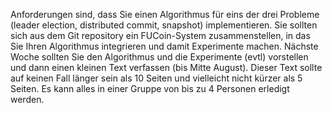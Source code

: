 Anforderungen sind, dass Sie einen Algorithmus für eins der drei
Probleme (leader election, distributed commit, snapshot) implementieren.
Sie sollten sich aus dem Git repository ein FUCoin-System
zusammenstellen, in das Sie Ihren Algorithmus integrieren und damit
Experimente machen. Nächste Woche sollten Sie den Algorithmus und die
Experimente (evtl) vorstellen und dann einen kleinen Text verfassen (bis
Mitte August). Dieser Text sollte auf keinen Fall länger sein als 10
Seiten und vielleicht nicht kürzer als 5 Seiten. Es kann alles in einer
Gruppe von bis zu 4 Personen erledigt werden.
